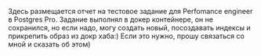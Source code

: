 Здесь размещается отчет на тестовое задание для Perfomance engineer в Postgres Pro. Задание выполнял в докер контейнере, он не сохранился, но если надо, могу создать новый, посоздавать индексы и прикрепить образ из докр хаба:) Если это нужно, прошу связаться со мной и сказать об этом)
